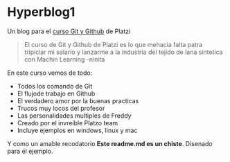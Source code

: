 # Hyperblog1
Un blog para el [curso Git y Github](https://platzi.com/clases/1557-git-github/19977-readmemd-es-una-excelente-practica/) de Platzi
>El curso de Git y Github de Platzi es lo que mehacia falta patra tripiclar mi salario y lanzarme a la industria del tejido de lana sintetica con Machin Learning
>-ninita

En este curso vemos de todo:
* Todos los comando de Git
* El flujode trabajo en Github
* El verdadero amor por la buenas practicas 
* Trucos muy locos del profesor
* Las personalidades multiples de Freddy
* Creado por el invreible Platzo team
* Incluye ejemplos en windows, linux y mac

Y como un amable recodatorio **Este readme.md es un chiste**. Disenado para el ejemplo.
